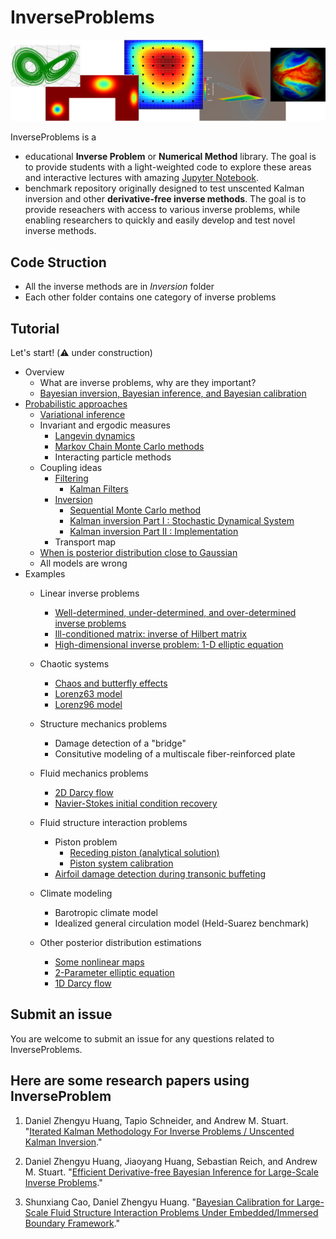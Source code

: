 # InverseProblems

<img src="Figs/InverseProblems.png" width="800" />

InverseProblems is a

* educational **Inverse Problem** or **Numerical Method** library. 
The goal is to provide students with a light-weighted code to explore these areas 
and interactive lectures with amazing [Jupyter Notebook](https://jupyter.org/).
* benchmark repository originally designed to test unscented Kalman inversion and other **derivative-free inverse methods**. 
The goal is to provide reseachers with access to various inverse problems, 
while enabling researchers to quickly and easily develop and test novel inverse methods.

## Code Struction
* All the inverse methods are in *Inversion* folder
* Each other folder contains one category of inverse problems

## Tutorial
Let's start! (⚠️ under construction)



* Overview
    * What are inverse problems, why are they important?
    * [Bayesian inversion, Bayesian inference, and Bayesian calibration](Lectures/Bayesian.ipynb) 
* [Probabilistic approaches](Lectures/Probabilistic.ipynb) 
    * [Variational inference](Lectures/VariationalInference.ipynb)
    * Invariant and ergodic measures
      * [Langevin dynamics](Lectures/Langevin.ipynb) 
      * [Markov Chain Monte Carlo methods](Lectures/MonteCarlo.ipynb) 
      * Interacting particle methods
    * Coupling ideas
       * [Filtering](Lectures/Filtering.ipynb)
         * [Kalman Filters](Lectures/KalmanFilters.ipynb)
       * [Inversion](Lectures/Inversion.ipynb)
          * [Sequential Monte Carlo method](Lectures/MonteCarlo.ipynb)
          * [Kalman inversion Part I : Stochastic Dynamical System](Lectures/KalmanInversionPartI.ipynb)
          * [Kalman inversion Part II : Implementation](Lectures/KalmanInversionPartII.ipynb)
       * Transport map
    * [When is posterior distribution close to Gaussian](Lectures/Posterior.ipynb)
    * All models are wrong
* Examples
   * Linear inverse problems
      * [Well-determined, under-determined, and over-determined inverse problems](Linear/Linear-2-parameter.ipynb)
      * [Ill-conditioned matrix: inverse of Hilbert matrix](Linear/Hilbert-matrix.ipynb)
      * [High-dimensional inverse problem: 1-D elliptic equation](Linear/Elliptic.ipynb)

   * Chaotic systems
       * [Chaos and butterfly effects](Chaotic/Chaos.ipynb)
       * [Lorenz63 model](Chaotic/Lorenz63.ipynb)
       * [Lorenz96 model](Chaotic/Lorenz96.ipynb)

   * Structure mechanics problems
       * Damage detection of a "bridge"
       * Consitutive modeling of a multiscale fiber-reinforced plate

   * Fluid mechanics problems
       * [2D Darcy flow](Fluid/Darcy-2D.ipynb)
       * [Navier-Stokes initial condition recovery](Fluid/Navier-Stokes.ipynb)

   * Fluid structure interaction problems
       * Piston problem
           * [Receding piston (analytical solution)](FSI-Piston/Receding-Piston-Exact.ipynb)
           * [Piston system calibration](FSI-Piston/FSI.ipynb)
       * [Airfoil damage detection during transonic buffeting](FSI-AERO/README.md)


   * Climate modeling
       * Barotropic climate model
       * Idealized general circulation model (Held-Suarez benchmark)
    
   * Other posterior distribution estimations
       * [Some nonlinear maps](Posterior/Nonlinear-Maps.ipynb)
       * [2-Parameter elliptic equation](Posterior/Elliptic.ipynb)
       * [1D Darcy flow](Posterior/Darcy-1D.ipynb)

## Submit an issue
You are welcome to submit an issue for any questions related to InverseProblems. 

## Here are some research papers using InverseProblem
1. Daniel Zhengyu Huang, Tapio Schneider, and Andrew M. Stuart. "[Iterated Kalman Methodology For Inverse Problems / Unscented Kalman Inversion](https://arxiv.org/pdf/2102.01580.pdf)."

2. Daniel Zhengyu Huang, Jiaoyang Huang, Sebastian Reich, and Andrew M. Stuart. "[Efficient Derivative-free Bayesian Inference for Large-Scale Inverse Problems](https://arxiv.org/pdf/2204.04386.pdf)."

3. Shunxiang Cao, Daniel Zhengyu Huang. "[Bayesian Calibration for Large-Scale Fluid Structure Interaction Problems Under Embedded/Immersed Boundary Framework](https://arxiv.org/pdf/2105.09497.pdf)."